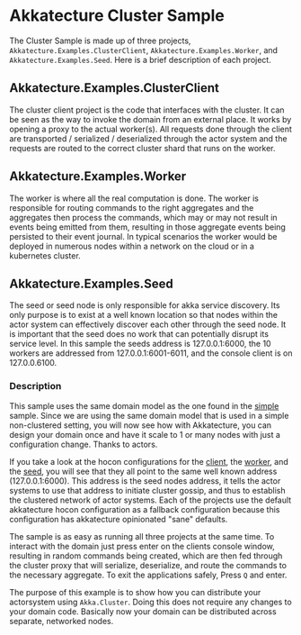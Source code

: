 # Akkatecture Cluster Sample

The Cluster Sample is made up of three projects, `Akkatecture.Examples.ClusterClient`, `Akkatecture.Examples.Worker`, and `Akkatecture.Examples.Seed`. Here is a brief description of each project.

## Akkatecture.Examples.ClusterClient

The cluster client project is the code that interfaces with the cluster. It can be seen as the way to invoke the domain from an external place. It works by opening a proxy to the actual worker(s). All requests done through the client are transported / serialized / deserialized through the actor system and the requests are routed to the correct cluster shard that runs on the worker.

## Akkatecture.Examples.Worker

The worker is where all the real computation is done. The worker is responsible for routing commands to the right aggregates and the aggregates then process the commands, which may or may not result in events being emitted from them, resulting in those aggregate events being persisted to their event journal. In typical scenarios the worker would be deployed in numerous nodes within a network on the cloud or in a kubernetes cluster.

## Akkatecture.Examples.Seed

The seed or seed node is only responsible for akka service discovery. Its only purpose is to exist at a well known location so that nodes within the actor system can effectively discover each other through the seed node. It is important that the seed does no work that can potentially disrupt its service level. In this sample the seeds address is 127.0.0.1:6000, the 10 workers are addressed from 127.0.0.1:6001-6011, and the console client is on 127.0.0.6100.

### Description

This sample uses the same domain model as the one found in the [simple](https://github.com/AfterLutz/Akkatecture/tree/dev/examples/simple/Akkatecture.Examples.Domain) sample. Since we are using the same domain model that is used in a simple non-clustered setting, you will now see how with Akkatecture, you can design your domain once and have it scale to 1 or many nodes with just a configuration change. Thanks to actors.

If you take a look at the hocon configurations for the [client](https://github.com/AfterLutz/Akkatecture/tree/dev/examples/cluster/Akkatecture.Examples.ClusterClient/client.conf), the [worker](https://github.com/AfterLutz/Akkatecture/tree/dev/examples/cluster/Akkatecture.Examples.Worker/worker.conf), and the [seed](https://github.com/AfterLutz/Akkatecture/tree/dev/examples/cluster/Akkatecture.Examples.Seed/seed.conf), you will see that they all point to the same well known address (127.0.0.1:6000). This address is the seed nodes address, it tells the actor systems to use that address to initiate cluster gossip, and thus to establish the clustered network of actor systems. Each of the projects use the default akkatecture hocon configuration as a fallback configuration because this configuration has akkatecture opinionated "sane" defaults.

The sample is as easy as running all three projects at the same time. To interact with the domain just press enter on the clients console window, resulting in random commands being created, which are then fed through the cluster proxy that will serialize, deserialize, and route the commands to the necessary aggregate. To exit the applications safely, Press `Q` and enter. 

The purpose of this example is to show how you can distribute your actorsystem using `Akka.Cluster`. Doing this does not require any changes to your domain code. Basically now your domain can be distributed across separate, networked nodes.